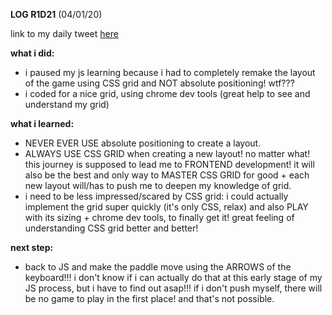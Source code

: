 **LOG R1D21** (04/01/20)

link to my daily tweet [here](https://twitter.com/Nightcoder2/status/1213337491379503104)

**what i did:**
- i paused my js learning because i had to completely remake the layout of the game using CSS grid and NOT absolute positioning! wtf???
- i coded for a nice grid, using chrome dev tools (great help to see and understand my grid)


**what i learned:**
- NEVER EVER USE absolute positioning to create a layout.
- ALWAYS USE CSS GRID when creating a new layout! no matter what! this journey is supposed to lead me to FRONTEND development!
it will also be the best and only way to MASTER CSS GRID for good + each new layout will/has to push me to deepen my knowledge of grid.
- i need to be less impressed/scared by CSS grid: i could actually implement the grid super quickly (it's only CSS, relax) 
and also PLAY with its sizing + chrome dev tools, to finally get it! great feeling of understanding CSS grid better and better! 


**next step:**
- back to JS and make the paddle move using the ARROWS of the keyboard!!! 
i don't know if i can actually do that at this early stage of my JS process, but i have to find out asap!!! 
if i don't push myself, there will be no game to play in the first place! and that's not possible.
 
 
 
